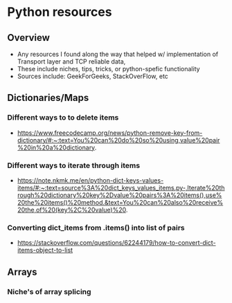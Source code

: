 
# Python resources

## Overview
- Any resources I found along the way that helped w/ implementation of Transport layer and TCP reliable data,
- These include niches, tips, tricks, or python-spefic functionality
- Sources include: GeekForGeeks, StackOverFlow, etc

## Dictionaries/Maps 

### Different ways to to delete items
- https://www.freecodecamp.org/news/python-remove-key-from-dictionary/#:~:text=You%20can%20do%20so%20using,value%20pair%20in%20a%20dictionary.




### Different ways to iterate through items
- https://note.nkmk.me/en/python-dict-keys-values-items/#:~:text=source%3A%20dict_keys_values_items.py-,Iterate%20through%20dictionary%20key%2Dvalue%20pairs%3A%20items(),use%20the%20items()%20method.&text=You%20can%20also%20receive%20the,of%20(key%2C%20value)%20.


### Converting dict_items from .items() into list of pairs
- https://stackoverflow.com/questions/62244179/how-to-convert-dict-items-object-to-list


## Arrays

### Niche's of array splicing

